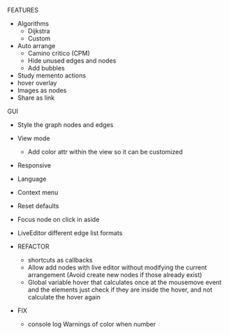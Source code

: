 FEATURES
  - Algorithms 
    - Dijkstra
    - Custom
  - Auto arrange
    - Camino critico (CPM)
    - Hide unused edges and nodes
    - Add bubbles
  - Study memento actions
  - hover overlay
  - Images as nodes
  - Share as link

GUI
  - Style the graph nodes and edges
  - View mode
    - Add color attr within the view so it can be customized
  - Responsive
  - Language
  - Context menu
  - Reset defaults
  - Focus node on click in aside
  - LiveEditor different edge list formats


- REFACTOR 
  - shortcuts as callbacks
  - Allow add nodes with live editor without modifying the current arrangement (Avoid create new nodes if those already exist)
  - Global variable hover that calculates once at the mousemove event and the elements just check if they are inside the hover, and not calculate the hover again

- FIX
  - console log Warnings of color when number